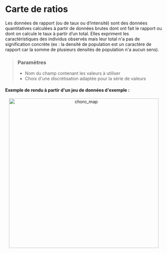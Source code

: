# Carte de ratios

Les données de rapport (ou de taux ou d’intensité) sont des données quantitatives calculées à partir de données brutes dont ont fait le rapport ou dont on calcule le taux à partir d’un total.
Elles expriment les caractéristiques des individus observés mais leur total n'a pas de signification concrète (ex : la densité de population est un caractère de rapport car la somme de plusieurs densités de population n'a aucun sens).

> ### Paramètres
> * Nom du champ contenant les valeurs à utiliser
> * Choix d'une discrétisation adaptée pour la série de valeurs

#### Exemple de rendu à partir d'un jeu de données d'exemple :

<p style="text-align: center;">
<img src="/img/choropleth_map.png" alt="choro_map" style="width: 480px;"/>
</p>
